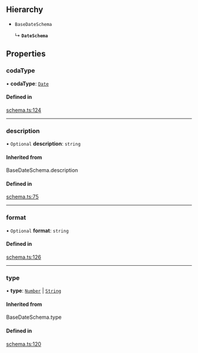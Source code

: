 ## Hierarchy

- `BaseDateSchema`

  ↳ **`DateSchema`**

## Properties

### codaType

• **codaType**: [`Date`](../enums/ValueHintType.md#date)

#### Defined in

[schema.ts:124](https://github.com/coda/packs-sdk/blob/main/schema.ts#L124)

___

### description

• `Optional` **description**: `string`

#### Inherited from

BaseDateSchema.description

#### Defined in

[schema.ts:75](https://github.com/coda/packs-sdk/blob/main/schema.ts#L75)

___

### format

• `Optional` **format**: `string`

#### Defined in

[schema.ts:126](https://github.com/coda/packs-sdk/blob/main/schema.ts#L126)

___

### type

• **type**: [`Number`](../enums/ValueType.md#number) \| [`String`](../enums/ValueType.md#string)

#### Inherited from

BaseDateSchema.type

#### Defined in

[schema.ts:120](https://github.com/coda/packs-sdk/blob/main/schema.ts#L120)
